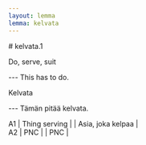 ```yaml
---
layout: lemma
lemma: kelvata
---
```


<div class="sense">
# <span class="sensename">kelvata.1</span>

<span class="description">Do, serve, suit</span>

--- This has to do.

<span class="description">Kelvata</span>

--- Tämän pitää kelvata.

A1 | Thing serving |   | Asia, joka kelpaa |  
A2 | PNC |   | PNC |  

</div>

